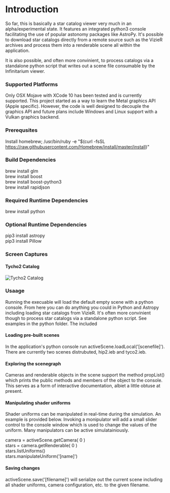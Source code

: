 # Introduction
So far, this is basically a star catalog viewer very much in an alpha/experimental state. It features an integrated python3 console facilitating the use of popular astonomy packages like AstroPy. It's possible to download star catalogs directly from a remote source such as the VizieR archives and process them into a renderable scene all within the application.  

It is also possible, and often more convinient, to process catalogs via a standalone python script that writes out a scene file consumable by the Infinitarium viewer.        

### Supported Platforms
Only OSX Mojave with XCode 10 has been tested and is currently supported. This project started as a way to learn the Metal graphics API (Apple specific). However, the code is well designed to decouple the graphics API and future plans include Windows and Linux support with a Vulkan graphics backend.

### Prerequsites
Install homebrew; /usr/bin/ruby -e "$(curl -fsSL https://raw.githubusercontent.com/Homebrew/install/master/install)"

### Build Dependencies
brew install glm  
brew install boost  
brew install boost-python3  
brew install rapidjson

### Required Runtime Dependencies
brew install python

### Optional Runtime Dependencies  
pip3 install astropy  
pip3 install Pillow  

### Screen Captures

#### Tycho2 Catalog
![Tycho2 Catalog](screen_captures/tycho2.png)

### Usaage
Running the execuable will load the default empty scene with a python console. From here you can do anything you could in Python and Astropy including loading star catalogs from VizieR. It's often more convinient though to process star catalogs via a standalone python script. See examples in the python folder. The included 

#### Loading pre-built scenes
In the application's python console run activeScene.loadLocal('[scenefile]'). There are currently two scenes distrubuted, hip2.ieb and tyco2.ieb. 

#### Exploring the scenegraph
Cameras and renderable objects in the scene support the method propList() which prints the public methods and members of the object to the console. This serves as a form of interactive documentation, albiet a little obtuse at present.  

#### Manipulating shader uniforms
Shader uniforms can be manipulated in real-time during the simulation. An example is provided below. Invoking a monipulator will add a small slider control to the console window which is used to change the values of the uniform. Many manipulators can be active simulatainiously.  
  
camera = activeScene.getCamera( 0 )  
stars = camera.getRenderable( 0 )  
stars.listUniforms()  
stars.manipulateUniform('[name]')  

#### Saving changes
activeScene.save('[filename]') will serialize out the current scene including all shader uniforms, camera configuration, etc. to the given filename.  
